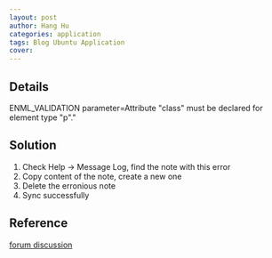 ```yaml
---
layout: post
author: Hang Hu
categories: application
tags: Blog Ubuntu Application 
cover: 
---
```

## Details

ENML_VALIDATION parameter=Attribute \"class\" must be declared for element type \"p\"."

## Solution

1. Check Help -> Message Log, find the note with this error
2. Copy content of the note, create a new one
3. Delete the erronious note
4. Sync successfully

## Reference

[forum discussion](https://sourceforge.net/p/nevernote/support-requests/18/)
